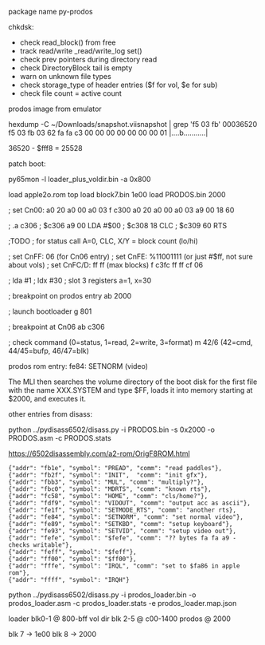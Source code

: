 package name py-prodos

chkdsk:
- check read_block() from free
- track read/write _read/write_log set()
- check prev pointers during directory read
- check DirectoryBlock tail is empty
- warn on unknown file types
- check storage_type of header entries ($f for vol, $e for sub)
- check file count = active count

prodos image from emulator

hexdump -C ~/Downloads/snapshot.viisnapshot | grep 'f5 03 fb'
00036520  f5 03 fb 03 62 fa fa c3  00 00 00 00 00 00 00 01  |....b...........|

36520 - $fff8  = 25528


patch boot:

py65mon -l loader_plus_voldir.bin -a 0x800

load apple2o.rom top
load block7.bin 1e00
load PRODOS.bin 2000

; set Cn00: a0 20 a0 00 a0 03
f c300 a0 20 a0 00 a0 03 a9 00 18 60

; .a c306
; $c306  a9 00     LDA #$00
; $c308  18        CLC
; $c309  60        RTS

;TODO
; for status call A=0, CLC, X/Y = block count (lo/hi)

; set CnFF: 06 (for Cn06 entry)
; set CnFE: %11001111  (or just #$ff, not sure about vols)
; set CnFC/D: ff ff (max blocks)
f c3fc ff ff cf 06

; lda #1
; ldx #30    ; slot 3
registers a=1, x=30

; breakpoint on prodos entry
ab 2000

; launch bootloader
g 801

; breakpoint at Cn06
ab c306

; check command (0=status, 1=read, 2=write, 3=format)
m 42/6  (42=cmd, 44/45=bufp, 46/47=blk)

prodos rom entry:
fe84: SETNORM (video)


The MLI then searches the volume directory of the boot disk for the first file with the name XXX.SYSTEM and type $FF, loads it into memory starting at $2000, and executes it.


other entries from disass:

python ../pydisass6502/disass.py -i PRODOS.bin -s 0x2000 -o PRODOS.asm -c PRODOS.stats

https://6502disassembly.com/a2-rom/OrigF8ROM.html

    {"addr": "fb1e", "symbol": "PREAD", "comm": "read paddles"},
    {"addr": "fb2f", "symbol": "INIT",  "comm": "init gfx"},
    {"addr": "fbb3", "symbol": "MUL", "comm": "multiply?"},
    {"addr": "fbc0", "symbol": "MDRTS", "comm": "known rts"},
    {"addr": "fc58", "symbol": "HOME", "comm": "cls/home?"},
    {"addr": "fdf9", "symbol": "VIDOUT", "comm": "output acc as ascii"},
    {"addr": "fe1f", "symbol": "SETMODE_RTS", "comm": "another rts},
    {"addr": "fe84", "symbol": "SETNORM", "comm": "set normal video"},
    {"addr": "fe89", "symbol": "SETKBD", "comm": "setup keyboard"},
    {"addr": "fe93", "symbol": "SETVID", "comm": "setup video out"},
    {"addr": "fefe", "symbol": "$fefe", "comm": "?? bytes fa fa a9 - checks writable"},
    {"addr": "feff", "symbol": "$feff"},
    {"addr": "ff00", "symbol": "$ff00"},
    {"addr": "fffe", "symbol": "IRQL", "comm": "set to $fa86 in apple rom"},
    {"addr": "ffff", "symbol": "IRQH"}




python ../pydisass6502/disass.py -i prodos_loader.bin -o prodos_loader.asm -c prodos_loader.stats -e prodos_loader.map.json

loader blk0-1 @ 800-bff
vol dir blk 2-5 @ c00-1400
prodos @ 2000

blk 7 -> 1e00
blk 8 -> 2000


